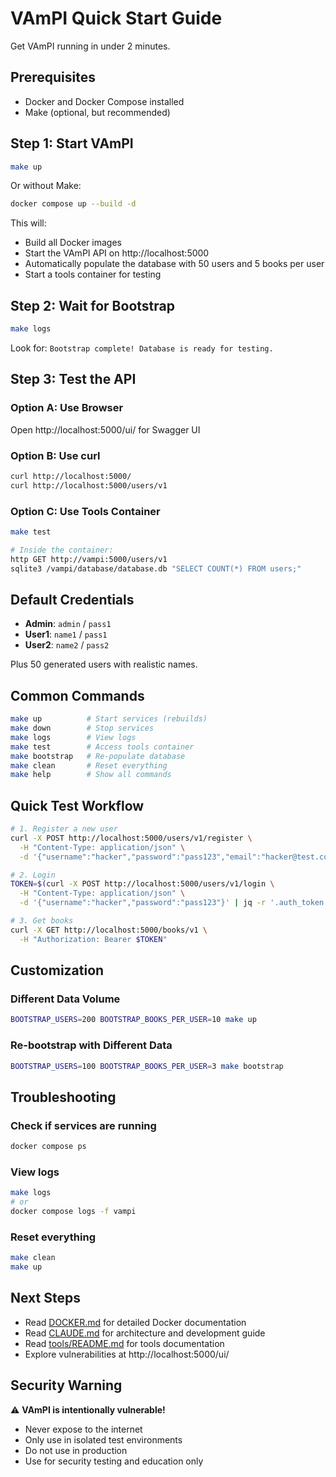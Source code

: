# VAmPI Quick Start Guide

Get VAmPI running in under 2 minutes.

## Prerequisites

- Docker and Docker Compose installed
- Make (optional, but recommended)

## Step 1: Start VAmPI

```bash
make up
```

Or without Make:
```bash
docker compose up --build -d
```

This will:
- Build all Docker images
- Start the VAmPI API on http://localhost:5000
- Automatically populate the database with 50 users and 5 books per user
- Start a tools container for testing

## Step 2: Wait for Bootstrap

```bash
make logs
```

Look for: `Bootstrap complete! Database is ready for testing.`

## Step 3: Test the API

### Option A: Use Browser
Open http://localhost:5000/ui/ for Swagger UI

### Option B: Use curl
```bash
curl http://localhost:5000/
curl http://localhost:5000/users/v1
```

### Option C: Use Tools Container
```bash
make test

# Inside the container:
http GET http://vampi:5000/users/v1
sqlite3 /vampi/database/database.db "SELECT COUNT(*) FROM users;"
```

## Default Credentials

- **Admin**: `admin` / `pass1`
- **User1**: `name1` / `pass1`
- **User2**: `name2` / `pass2`

Plus 50 generated users with realistic names.

## Common Commands

```bash
make up          # Start services (rebuilds)
make down        # Stop services
make logs        # View logs
make test        # Access tools container
make bootstrap   # Re-populate database
make clean       # Reset everything
make help        # Show all commands
```

## Quick Test Workflow

```bash
# 1. Register a new user
curl -X POST http://localhost:5000/users/v1/register \
  -H "Content-Type: application/json" \
  -d '{"username":"hacker","password":"pass123","email":"hacker@test.com","admin":true}'

# 2. Login
TOKEN=$(curl -X POST http://localhost:5000/users/v1/login \
  -H "Content-Type: application/json" \
  -d '{"username":"hacker","password":"pass123"}' | jq -r '.auth_token')

# 3. Get books
curl -X GET http://localhost:5000/books/v1 \
  -H "Authorization: Bearer $TOKEN"
```

## Customization

### Different Data Volume
```bash
BOOTSTRAP_USERS=200 BOOTSTRAP_BOOKS_PER_USER=10 make up
```

### Re-bootstrap with Different Data
```bash
BOOTSTRAP_USERS=100 BOOTSTRAP_BOOKS_PER_USER=3 make bootstrap
```

## Troubleshooting

### Check if services are running
```bash
docker compose ps
```

### View logs
```bash
make logs
# or
docker compose logs -f vampi
```

### Reset everything
```bash
make clean
make up
```

## Next Steps

- Read [DOCKER.md](DOCKER.md) for detailed Docker documentation
- Read [CLAUDE.md](CLAUDE.md) for architecture and development guide
- Read [tools/README.md](tools/README.md) for tools documentation
- Explore vulnerabilities at http://localhost:5000/ui/

## Security Warning

⚠️ **VAmPI is intentionally vulnerable!**

- Never expose to the internet
- Only use in isolated test environments
- Do not use in production
- Use for security testing and education only
